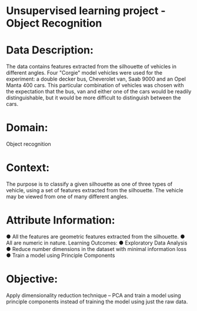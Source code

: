 # Unsupervised learning project - Object Recognition

# Data Description:
The data contains features extracted from the silhouette of vehicles in different
angles. Four "Corgie" model vehicles were used for the experiment: a double
decker bus, Cheverolet van, Saab 9000 and an Opel Manta 400 cars. This
particular combination of vehicles was chosen with the expectation that the
bus, van and either one of the cars would be readily distinguishable, but it
would be more difficult to distinguish between the cars.
# Domain:
Object recognition
# Context:
The purpose is to classify a given silhouette as one of three types of vehicle,
using a set of features extracted from the silhouette. The vehicle may be viewed
from one of many different angles.
# Attribute Information:
● All the features are geometric features extracted from the silhouette.
● All are numeric in nature.
Learning Outcomes:
● Exploratory Data Analysis
● Reduce number dimensions in the dataset with minimal information loss
● Train a model using Principle Components
# Objective:
Apply dimensionality reduction technique – PCA and train a model using
principle components instead of training the model using just the raw data.


